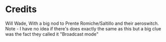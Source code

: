 # Credits

Will Wade, With a big nod to Prente Romiche/Saltillo and their aeroswitch. Note - I have no idea if there's does exactly the same as this but a big clue was the fact they called it "Broadcast mode"
